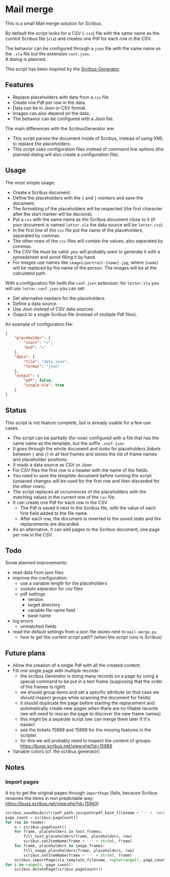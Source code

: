 # Mail merge

This is a small Mail merge solution for Scribus.

By default the script looks for a CSV (`.csv`) file with the same name as the current Scribus file (`sla`) and creates one Pdf for each row in the CSV.

The behavior can be configured through a `json` file with the same name as the `.sla` file but the extension `conf.json`.  
A dialog is planned.

This script has been inspired by the [Scribus Generator](https://github.com/berteh/ScribusGenerator).

## Features

- Replace placeholders with data from a `csv` file
- Create one Pdf per row in the data.
- Data can be in Json or CSV format.
- Images can also depend on the data..
- The behavior can be configured with a Json file.

The main differences with the ScribusGenerator are:

- This script parses the document inside of Scribus, instead of using XML to replace the placeholders.
- This script uses configuration files instead of command line options (the planned dialog will also create a configuration file).

## Usage

The most simple usage:

- Create a Scribus document.
- Define the placeholders with the `{` and `}` _markers_ and save the document.
- The formatting of the placeholders will be respected (the first character after the start marker will be decisive).
- Put a `csv` with the same name as the Scribus document close to it (if your document is named `letter.sla` the data source will be `letter.csv`).
- In the first line of the `csv` file put the name of the placeholders, separated by commas.
- The other rows of the `csv` files will contain the values, also separated by commas.
- The CSV file must be valid: you will probably want to generate it with a spreadsheet and avoid filling it by hand.
- For images use names like `images/portrait-{name}.jpg`, where `{name}` will be replaced by the name of the person. The images will be at the _calculated_ path.

With a configuration file (with the `conf.json` extension: for `letter.sla` you will use `letter.conf.json` you can set:

  - Set alternative markers for the placeholders.
  - Define a data source.
  - Use Json instead of CSV data sources.
  - Output to a single Scribus file (instead of multiple Pdf files).

An example of configuration file:

```json
{
    "placeholder": {
        "start": "<",
        "end": ">"
    },
    "data": {
        "file": "data.json",
        "format": "json"
    },
    "output": {
        "pdf": false,
        "single-sla": true
    }
}
```

## Status

This script is not feature complete, but is already usable for a few use cases.

- The script can be partially (for now) configured with a file that has the same name as the template, but the suffix `.conf.json`
- It goes through the whole document and looks for placeholders (_labels_ between `{` and `}`) in all text frames and stores the list of frame names and placeholder positions.
- It reads a data source as CSV or Json
- For CSV files the first row is a header with the name of the fields.
- You need to save the _template_ document before running the script (unsaved changes will be used for the first row and then discarded for the other rows).
- The script replaces all occurrences of the placeholders with the matching values in the current row of the `csv` file.
- It can create one Pdf for each row in the CSV
  - The Pdf is saved it next to the Scribus file, with the value of each first field added to the file name.
  - After each row, the document is reverted to the saved state and the replacements are discarded.
- As an alternative, it can add pages to the Scribus document, one page per row in the CSV.

## Todo

Some planned improvements:

- read data from json files
- improve the configuration:
  - use a variable length for the placeholders
  - custom separator for csv files
  - pdf settings
    - version
    - target directory
    - variable file name field
    - base name
- log errors
  - unmatched fields
- read the default settings from a json file stores next to `mail-merge.py`
  - how to get the current script path? (when the script runs in Scribus)

## Future plans

- Allow the creation of a single Pdf with all the created content.
- Fill one single page with multiple records:
  - the scribus Generator is doing many records on a page by using a special command to be put in a text frame (supposing that the order of the frames is _right_)
  - we should group items and set a specific attribute (in that case we should inspect groups while scanning the document for fields)
  - it should duplicate the page before starting the replacement and automatically create new pages when there are no fillable records (we will need to rescan the page to discover the new frame names)
  - this might be a separate script (we can merge them later if it's easier)
  - see the tickets 15889 and 15888 for the missing features in the scripter.
  - for this we will probably need to inspect the content of groups: <https://bugs.scribus.net/view.php?id=15889>
- Variable colors (cf. the scribus generator)


## Notes

### Import pages

A try to get the original pages through `importPage` (fails, because Scribus renames the items in non predictable way: <https://bugs.scribus.net/view.php?id=15960>)

```py
scribus.saveDocAs(str(pdf_path.joinpath(pdf_base_filename + '-' + 'merged'+'.sla')))
page_count = scribus.pageCount()
for row in reader:
    n = scribus.pageCount()
    for frame, placeholders in text_frames:
        fill_text_placeholders(frame, placeholders, row)
        scribus.setItemName(frame + '-' + str(n), frame)
    for frame, placeholders in image_frames:
        fill_image_placeholders(frame, placeholders, row)
        scribus.setItemName(frame + '-' + str(n), frame)
    scribus.importPage(sla_template_filename, tuple(range(1, page_count + 1)))
for i in range(0, page_count):
    scribus.deletePage(scribus.pageCount())
```
